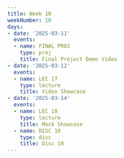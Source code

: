 ```yaml
---
title: Week 10
weekNumber: 10
days:
- date: '2025-03-11'
  events:
  - name: FINAL PROJ
    type: proj
    title: Final Project Demo Video
- date: '2025-03-12'
  events:
  - name: LEC 17
    type: lecture
    title: Video Showcase
- date: '2025-03-14'
  events:
  - name: LEC 18
    type: lecture
    title: Mock Showcase
  - name: DISC 10
    type: disc
    title: Disc 10
---
```

